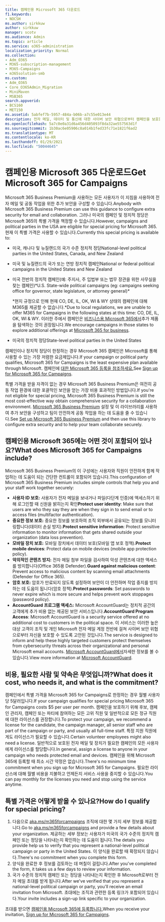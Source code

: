 ```yaml
---
title: 캠페인용 Microsoft 365 다운로드
f1.keywords:
- NOCSH
ms.author: sirkkuw
author: sirkkuw
manager: scotv
ms.audience: Admin
ms.topic: article
ms.service: o365-administration
localization_priority: Normal
ms.collection:
- Adm_O365
- M365-subscription-management
- M365-Campaigns
- m365solution-smb
ms.custom:
- Adm_O365
- Core_O365Admin_Migration
- MiniMaven
- MSB365
search.appverid:
- BCS160
- MET150
ms.assetid: 5abfef7b-5957-484a-b06b-a7c55e013e44
description: 전자 메일, 데이터 및 통신에 대한 사이버 보안 위협으로부터 캠페인을 보호할 수 있도록 캠페인을 위한 Microsoft 365를 다운로드하세요.
ms.openlocfilehash: 5a7c0e0a31d6a456d405093f8da32ae557563d1f
ms.sourcegitcommit: 1b30ac6e05906c8a014b1fed33fc71e1821f6ad2
ms.translationtype: MT
ms.contentlocale: ko-KR
ms.lasthandoff: 01/29/2021
ms.locfileid: "50044645"
---
```

# <a name="get-microsoft-365-for-campaigns"></a><span data-ttu-id="8aa50-103">캠페인용 Microsoft 365 다운로드</span><span class="sxs-lookup"><span data-stu-id="8aa50-103">Get Microsoft 365 for Campaigns</span></span>

<span data-ttu-id="8aa50-104">Microsoft 365 Business Premium을 사용하는 모든 사용자가 이 지침을 사용하여 전자 메일 및 공동 작업을 위한 추가 보안을 구성할 수 있습니다.</span><span class="sxs-lookup"><span data-stu-id="8aa50-104">Anybody with Microsoft 365 Business Premium can use this guidance to configure extra security for email and collaboration.</span></span> <span data-ttu-id="8aa50-105">그러나 미국의 캠페인 및 정치적 정당은 Microsoft 365의 특별 가격을 책정할 수 있습니다.</span><span class="sxs-lookup"><span data-stu-id="8aa50-105">However, campaigns and political parties in the USA are eligible for special pricing for Microsoft 365.</span></span> <span data-ttu-id="8aa50-106">현재 이 특별 가격은 사용할 수 있습니다.</span><span class="sxs-lookup"><span data-stu-id="8aa50-106">Currently this special pricing is available to:</span></span>

- <span data-ttu-id="8aa50-107">미국, 캐나다 및 뉴질랜드의 국가 수준 정치적 정당</span><span class="sxs-lookup"><span data-stu-id="8aa50-107">National-level political parties in the United States, Canada, and New Zealand</span></span>
- <span data-ttu-id="8aa50-108">미국 및 뉴질랜드의 국가 또는 연방 정치적 캠페인</span><span class="sxs-lookup"><span data-stu-id="8aa50-108">National or federal political campaigns in the United States and New Zealand</span></span>
- <span data-ttu-id="8aa50-109">미국 전반의 정치적 캠페인(예: 주지사, 주 입법부 또는 법무 장관을 위한 사무실을 찾는 캠페인)\*</span><span class="sxs-lookup"><span data-stu-id="8aa50-109">U.S. State-wide political campaigns (eg: campaigns seeking office for governor, state legislature, or attorney general)\*</span></span>

    <span data-ttu-id="8aa50-110">\*현지 규정으로 인해 현재 CO, DE, IL, OK, WI & WY 상태의 캠페인에 대해 M365를 제공할 수 없습니다.</span><span class="sxs-lookup"><span data-stu-id="8aa50-110">\*Due to local regulations, we are unable to offer M365 for Campaigns in the following states at this time: CO, DE, IL, OK, WI & WY.</span></span> <span data-ttu-id="8aa50-111">이러한 주에서 캠페인은 [비즈니스용 Microsoft 365에서](https://www.office.com/business)추가 제품을 탐색하는 것이 권장됩니다.</span><span class="sxs-lookup"><span data-stu-id="8aa50-111">We encourage campaigns in those states to explore additional offerings at [Microsoft 365 for business](https://www.office.com/business).</span></span>

- <span data-ttu-id="8aa50-112">미국의 정치적 정당</span><span class="sxs-lookup"><span data-stu-id="8aa50-112">State-level political parties in the United States</span></span>

<span data-ttu-id="8aa50-113">캠페인이나 정치적 정당이 한정하는 경우 Microsoft 365 캠페인은 Microsoft를 통해 사용할 수 있는 가장 저렴한 요금제입니다.</span><span class="sxs-lookup"><span data-stu-id="8aa50-113">If your campaign or political party qualifies, Microsoft 365 for Campaigns is the least expensive plan available through Microsoft.</span></span> <span data-ttu-id="8aa50-114">캠페인에 [대한 Microsoft 365 등록을 참조하세요.](m365-campaigns-sign-up.md)</span><span class="sxs-lookup"><span data-stu-id="8aa50-114">See [Sign up for Microsoft 365 for Campaigns](m365-campaigns-sign-up.md).</span></span>  

<span data-ttu-id="8aa50-115">특별 가격을 받을 자격이 없는 경우 Microsoft 365 Business Premium은 여전히 공동 작업 환경에 대한 포괄적인 보안을 얻는 가장 비용 효과적인 방법입니다.</span><span class="sxs-lookup"><span data-stu-id="8aa50-115">If you're not eligible for special pricing, Microsoft 365 Business Premium is still the most cost-effective way obtain comprehensive security for a collaboration environment.</span></span> <span data-ttu-id="8aa50-116">[Microsoft 365 Business Premium](../business/set-up.md?toc=/microsoft-365/campaigns/toc.json&bc=/microsoft-365/campaigns/breadcrumb/toc.json) 설정 및 이 라이브러리를 사용하여 추가 보안을 구성하고 팀이 안전하게 공동 작업을 하는 데 도움을 줄 수 있습니다.</span><span class="sxs-lookup"><span data-stu-id="8aa50-116">See [Set up Microsoft 365 Business Premium](../business/set-up.md?toc=/microsoft-365/campaigns/toc.json&bc=/microsoft-365/campaigns/breadcrumb/toc.json) and then use this library to configure extra security and to help your team collaborate securely.</span></span>

## <a name="what-does-microsoft-365-for-campaigns-include"></a><span data-ttu-id="8aa50-117">캠페인용 Microsoft 365에는 어떤 것이 포함되어 있나요?</span><span class="sxs-lookup"><span data-stu-id="8aa50-117">What does Microsoft 365 for Campaigns include?</span></span>

<span data-ttu-id="8aa50-118">Microsoft 365 Business Premium의 이 구성에는 사용자와 직원이 안전하게 함께 작업하는 데 도움이 되는 간단한 컨트롤이 포함되어 있습니다.</span><span class="sxs-lookup"><span data-stu-id="8aa50-118">This configuration of Microsoft 365 Business Premium includes simple controls that help you and your staff work together securely:</span></span>

- <span data-ttu-id="8aa50-119">**사용자 ID 보호:** 사용자가 전자 메일을 보내거나 파일(다단계 인증)에 액세스하기 위해 로그인할 때 신원을 밝히는지 확인</span><span class="sxs-lookup"><span data-stu-id="8aa50-119">**Protect user identity**: Make sure that users are who they say they are when they sign in to send email or to access files (multifactor authentication).</span></span>
- <span data-ttu-id="8aa50-120">**중요한 정보 보호:** 중요한 정보를 보호하여 조직 외부에서 공유되는 정보를 모니터링합니다(데이터 손실 방지).</span><span class="sxs-lookup"><span data-stu-id="8aa50-120">**Protect sensitive information**: Protect sensitive information to monitor information that gets shared outside your organization (data loss prevention).</span></span>
- <span data-ttu-id="8aa50-121">**모바일 장치 보호:** 모바일 장치에서 데이터 보호(모바일 앱 보호 정책).</span><span class="sxs-lookup"><span data-stu-id="8aa50-121">**Protect mobile devices**: Protect data on mobile devices (mobile app protection policy).</span></span>
- <span data-ttu-id="8aa50-122">**악의적인 콘텐츠 방지:** 전자 메일 첨부 파일을 검사하여 악성 콘텐츠에 대한 액세스를 방지합니다(Office 365용 Defender).</span><span class="sxs-lookup"><span data-stu-id="8aa50-122">**Guard against malicious content**: Prevent access to malicious content by scanning email attachments (Defender for Office 365).</span></span>
- <span data-ttu-id="8aa50-123">**암호 보호:** 암호가 만료되지 않도록 설정하여 보안이 더 안전하며 작업 중지를 방지하는 데 도움이 됩니다(암호 정책).</span><span class="sxs-lookup"><span data-stu-id="8aa50-123">**Protect passwords**: Set passwords to never expire which is more secure and helps prevent work stoppages (password policy).</span></span>
- <span data-ttu-id="8aa50-124">**AccountGuard 프로그램 액세스:** Microsoft AccountGuard는 정치적 공간의 고객에게 추가 비용 없는 제공된 보안 서비스입니다.</span><span class="sxs-lookup"><span data-stu-id="8aa50-124">**AccountGuard Program Access**: Microsoft AccountGuard is a security service offered at no additional cost to customers in the political space.</span></span> <span data-ttu-id="8aa50-125">이 서비스는 이러한 높은 대상 고객이 조직 및 개인 Microsoft 전자 메일 계정 전반에 걸쳐 사이버 보안 위협으로부터 자신을 보호할 수 있도록 고안된 것입니다.</span><span class="sxs-lookup"><span data-stu-id="8aa50-125">The service is designed to inform and help these highly targeted customers protect themselves from cybersecurity threats across their organizational and personal Microsoft email accounts.</span></span> <span data-ttu-id="8aa50-126">[Microsoft AccountGuard에서](https://www.microsoftaccountguard.com/)자세한 정보를 볼 수 있습니다.</span><span class="sxs-lookup"><span data-stu-id="8aa50-126">View more information at [Microsoft AccountGuard](https://www.microsoftaccountguard.com/).</span></span>

## <a name="what-does-it-cost-who-needs-it-and-what-is-the-commitment"></a><span data-ttu-id="8aa50-127">비용, 필요한 사람 및 약속은 무엇입니까?</span><span class="sxs-lookup"><span data-stu-id="8aa50-127">What does it cost, who needs it, and what is the commitment?</span></span>

<span data-ttu-id="8aa50-128">캠페인에서 특별 가격을 Microsoft 365 for Campaigns로 한정하는 경우 월별 사용자당 5달러입니다.</span><span class="sxs-lookup"><span data-stu-id="8aa50-128">If your campaign qualifies for special pricing Microsoft 365 for Campaigns costs $5 per user per month.</span></span>
<span data-ttu-id="8aa50-129">캠페인을 보호하기 위해 후보, 캠페인 관리자, 캠페인 또는 파티에 참여하는 모든 고위 직원 및 일반적으로 모든 정규 직원에 대한 라이선스를 권장합니다.</span><span class="sxs-lookup"><span data-stu-id="8aa50-129">To protect your campaign, we recommend a license for the candidate, the campaign manager, all senior staff who are part of the campaign or party, and usually all full-time staff.</span></span> <span data-ttu-id="8aa50-130">특정 지원 직원에게도 라이선스가 필요할 수 있습니다.</span><span class="sxs-lookup"><span data-stu-id="8aa50-130">Certain volunteer employees might also need a license.</span></span> <span data-ttu-id="8aa50-131">일반적으로 보호된 전자 메일 및 장치가 필요한 캠페인의 모든 사용자에게 라이선스를 할당합니다.</span><span class="sxs-lookup"><span data-stu-id="8aa50-131">In general, assign a license to anyone in your campaign who needs protected email and devices.</span></span>
<span data-ttu-id="8aa50-132">캠페인을 위해 Microsoft 365에 등록할 때 최소 시간 약정은 없습니다.</span><span class="sxs-lookup"><span data-stu-id="8aa50-132">There's no minimum time commitment when you sign up for Microsoft 365 for Campaigns.</span></span> <span data-ttu-id="8aa50-133">필요한 라이선스에 대해 월별 비용을 지불하고 언제든지 서비스 사용을 중지할 수 있습니다.</span><span class="sxs-lookup"><span data-stu-id="8aa50-133">You can pay monthly for the licenses you need and stop using the service anytime.</span></span>

## <a name="how-do-i-qualify-for-special-pricing"></a><span data-ttu-id="8aa50-134">특별 가격은 어떻게 받을 수 있나요?</span><span class="sxs-lookup"><span data-stu-id="8aa50-134">How do I qualify for special pricing?</span></span>

1. <span data-ttu-id="8aa50-135">다음으로 [aka.ms/m365forcampaigns](https://aka.ms/m365forcampaigns/) 조직에 대한 몇 가지 세부 정보를 제공합니다.</span><span class="sxs-lookup"><span data-stu-id="8aa50-135">Go to [aka.ms/m365forcampaigns](https://aka.ms/m365forcampaigns/) and provide a few details about your organization.</span></span> <span data-ttu-id="8aa50-136">제공하는 세부 정보는 사용자가 미국의 국가 수준의 정치적 캠페인 또는 정당을 나타내는지 확인하는 데 도움이 됩니다.</span><span class="sxs-lookup"><span data-stu-id="8aa50-136">The details you provide help us to verify that you represent a national-level political campaign or party in the United States.</span></span> <span data-ttu-id="8aa50-137">이 양식을 완료할 때 확정되지 않습니다.</span><span class="sxs-lookup"><span data-stu-id="8aa50-137">There's no commitment when you complete this form.</span></span>
2. <span data-ttu-id="8aa50-138">양식을 완료한 후 정보를 검토하는 데 며칠이 걸립니다.</span><span class="sxs-lookup"><span data-stu-id="8aa50-138">After you've completed the form, it takes us a few days to review your information.</span></span>
3. <span data-ttu-id="8aa50-139">국가 수준의 정치적 캠페인 또는 정당을 나타내는지 확인한 후 Microsoft로부터 전자 메일 초대를 받게 됩니다.</span><span class="sxs-lookup"><span data-stu-id="8aa50-139">After we've verified that you represent a national-level political campaign or party, you'll receive an email invitation from Microsoft.</span></span> <span data-ttu-id="8aa50-140">초대에는 조직과 관련한 등록 링크가 포함되어 있습니다.</span><span class="sxs-lookup"><span data-stu-id="8aa50-140">Your invite includes a sign-up link specific to your organization.</span></span>

<span data-ttu-id="8aa50-141">초대를 받으면 [캠페인용 Microsoft 365에 등록합니다.](m365-campaigns-sign-up.md)</span><span class="sxs-lookup"><span data-stu-id="8aa50-141">When you receive your invitation, [Sign up for Microsoft 365 for Campaigns](m365-campaigns-sign-up.md).</span></span>
